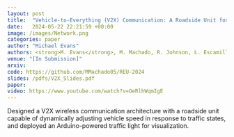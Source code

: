 ```yaml
---
layout: post
title:  "Vehicle-to-Everything (V2X) Communication: A Roadside Unit for Adaptive Intersection Control of Autonomous Electric Vehicles"
date:   2024-05-22 22:21:59 +00:00
image: /images/Network.png
categories: paper
author: "Michael Evans"
authors: <strong>M. Evans</strong>, M. Machado, R. Johnson, L. Escamilla, A. Vadella, B. Froemming-Aldanondo, T. Rastoskueva, M. Jostes, D. Butani, R. Kaddis, C. Chung, and J. Siegel.
venue: "[In Submission]"
arxiv:
code: https://github.com/MMachado05/REU-2024
slides: /pdfs/V2X_Slides.pdf
paper:
video: https://www.youtube.com/watch?v=OeRlhWqmIgE
---
```

Designed a V2X wireless communication architecture with a roadside unit capable of dynamically adjusting vehicle speed in response to traffic states, and deployed an Arduino-powered traffic light for visualization.
